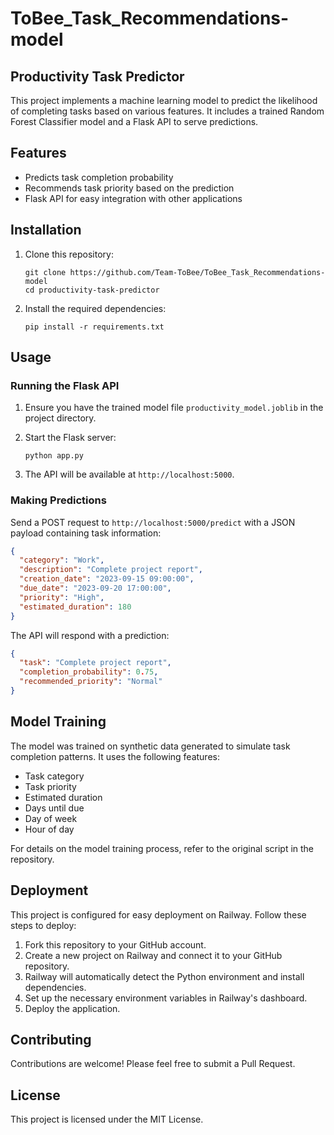 # ToBee_Task_Recommendations-model
## Productivity Task Predictor

This project implements a machine learning model to predict the likelihood of completing tasks based on various features. It includes a trained Random Forest Classifier model and a Flask API to serve predictions.

## Features

- Predicts task completion probability
- Recommends task priority based on the prediction
- Flask API for easy integration with other applications

## Installation

1. Clone this repository:
   ```
   git clone https://github.com/Team-ToBee/ToBee_Task_Recommendations-model
   cd productivity-task-predictor
   ```

2. Install the required dependencies:
   ```
   pip install -r requirements.txt
   ```

## Usage

### Running the Flask API

1. Ensure you have the trained model file `productivity_model.joblib` in the project directory.

2. Start the Flask server:
   ```
   python app.py
   ```

3. The API will be available at `http://localhost:5000`.

### Making Predictions

Send a POST request to `http://localhost:5000/predict` with a JSON payload containing task information:

```json
{
  "category": "Work",
  "description": "Complete project report",
  "creation_date": "2023-09-15 09:00:00",
  "due_date": "2023-09-20 17:00:00",
  "priority": "High",
  "estimated_duration": 180
}
```

The API will respond with a prediction:

```json
{
  "task": "Complete project report",
  "completion_probability": 0.75,
  "recommended_priority": "Normal"
}
```

## Model Training

The model was trained on synthetic data generated to simulate task completion patterns. It uses the following features:

- Task category
- Task priority
- Estimated duration
- Days until due
- Day of week
- Hour of day

For details on the model training process, refer to the original script in the repository.

## Deployment

This project is configured for easy deployment on Railway. Follow these steps to deploy:

1. Fork this repository to your GitHub account.
2. Create a new project on Railway and connect it to your GitHub repository.
3. Railway will automatically detect the Python environment and install dependencies.
4. Set up the necessary environment variables in Railway's dashboard.
5. Deploy the application.

## Contributing

Contributions are welcome! Please feel free to submit a Pull Request.

## License

This project is licensed under the MIT License.
